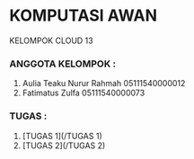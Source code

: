 # KOMPUTASI AWAN
KELOMPOK CLOUD 13

### ANGGOTA KELOMPOK :
1. Aulia Teaku Nurur Rahmah	05111540000012
1. Fatimatus Zulfa		05111540000073

### TUGAS :
1. [TUGAS 1](/TUGAS 1)
1. [TUGAS 2](/TUGAS 2)
